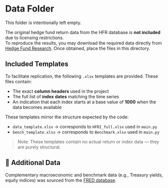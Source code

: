 # Data Folder

This folder is intentionally left empty.

The original hedge fund return data from the HFR database is **not included** due to licensing restrictions.  
To reproduce the results, you may download the required data directly from [Hedge Fund Research](https://www.hfr.com). Once obtained, place the files in this directory.

## Included Templates

To facilitate replication, the following `.xlsx` templates are provided. These files contain:
- The exact **column headers** used in the project
- The full list of **index dates** matching the time series
- An indication that each index starts at a base value of **1000** when the data becomes available

These templates mirror the structure expected by the code:

- `data_template.xlsx` → corresponds to `HFRI_full.xlsx` used in `main.py`
- `bench_template.xlsx` → corresponds to `Benchmark.xlsx` used in `main.py`

> Note: These templates contain no actual return or index data — they are purely structural.

## 🔗 Additional Data

Complementary macroeconomic and benchmark data (e.g., Treasury yields, equity indices) was sourced from the [FRED database](https://fred.stlouisfed.org).
